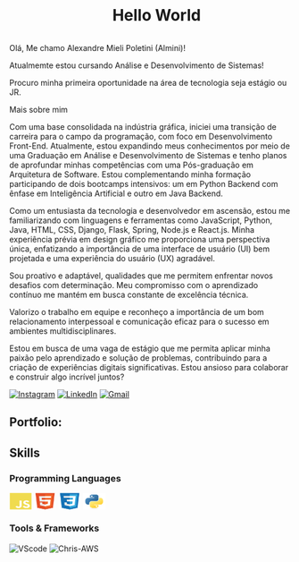 <!--título-->
<div id="user-content-toc">
  <ul align="center">
    <summary><h1 style="display: inline-block">Hello World</h1></summary>
</div>

<!-- Presentation -->
<p>
  Olá, Me chamo Alexandre Mieli Poletini (Almini)! 
  
  Atualmemte estou cursando Análise e Desenvolvimento de Sistemas!

  Procuro minha primeira oportunidade na área de tecnologia seja estágio ou JR.
</p>

Mais sobre mim

Com uma base consolidada na indústria gráfica, iniciei uma transição de carreira para o campo da programação, com foco em Desenvolvimento Front-End. Atualmente, estou expandindo meus conhecimentos por meio de uma Graduação em Análise e Desenvolvimento de Sistemas e tenho planos de aprofundar minhas competências com uma Pós-graduação em Arquitetura de Software. Estou complementando minha formação participando de dois bootcamps intensivos: um em Python Backend com ênfase em Inteligência Artificial e outro em Java Backend.

Como um entusiasta da tecnologia e desenvolvedor em ascensão, estou me familiarizando com linguagens e ferramentas como JavaScript, Python, Java, HTML, CSS, Django, Flask, Spring, Node.js e React.js. Minha experiência prévia em design gráfico me proporciona uma perspectiva única, enfatizando a importância de uma interface de usuário (UI) bem projetada e uma experiência do usuário (UX) agradável.

Sou proativo e adaptável, qualidades que me permitem enfrentar novos desafios com determinação. Meu compromisso com o aprendizado contínuo me mantém em busca constante de excelência técnica.

Valorizo o trabalho em equipe e reconheço a importância de um bom relacionamento interpessoal e comunicação eficaz para o sucesso em ambientes multidisciplinares.

Estou em busca de uma vaga de estágio que me permita aplicar minha paixão pelo aprendizado e solução de problemas, contribuindo para a criação de experiências digitais significativas. Estou ansioso para colaborar e construir algo incrível juntos?

<!-- Links -->
[![Instagram](https://img.shields.io/badge/Instagram-E4405F?style=for-the-badge&logo=instagram&logoColor=white)](https://www.instagram.com/almini_miele/)
[![LinkedIn](https://img.shields.io/badge/LinkedIn-0077B5?style=for-the-badge&logo=linkedin&logoColor=white)](https://www.linkedin.com/in/alminidesign/)
[![Gmail](https://img.shields.io/badge/Gmail-FF0000?style=for-the-badge&logo=gmail&logoColor=white)](https://alminidev@gmail.com/)

<!-- Portfolio -->
## Portfolio:


## Skills
<!-- Skills: Programming Languages -->
  <div style="flex-basis: 48%;">
    <h3>Programming Languages</h3>
    <img align="center" alt="Js" height="30" width="40" src="https://raw.githubusercontent.com/devicons/devicon/master/icons/javascript/javascript-plain.svg">
    <img align="center" alt="HTML" height="30" width="40" src="https://raw.githubusercontent.com/devicons/devicon/master/icons/html5/html5-original.svg">
    <img align="center" alt="CSS" height="30" width="40" src="https://raw.githubusercontent.com/devicons/devicon/master/icons/css3/css3-original.svg">
    <img align="center" alt="Python" height="30" width="40" src="https://raw.githubusercontent.com/devicons/devicon/master/icons/python/python-original.svg">
   
  </div>
  
  <!-- Skills: Tools & Frameworks -->
  <div style="flex-basis: 48%;">
    <h3>Tools & Frameworks</h3>
    <img align="center" alt="VScode" height="30" width="40" src="https://cdn.jsdelivr.net/gh/devicons/devicon/icons/vscode/vscode-original.svg">
    
  <img align="center" alt="Chris-AWS" height="30" width="40" src="https://cdn.jsdelivr.net/gh/devicons/devicon/icons/git/git-original.svg">
 

